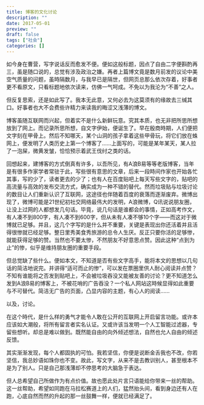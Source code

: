 ```yaml
---
title: 博客的文化讨论
description: ""
date: 2017-05-01
preview: ""
draft: false
tags: ["社会"]
categories: []
---
```


如今身在曹营，写字说话反而愈发不便。便如这般标题，因点了自由二字便斟酌再三，虽是随口说的，总觉有涉及政治之嫌。再者上篇博文竟是数月前发的议论中美空气质量的问题，虽時隔数月，与我早已是隔世，但网页总那么依次存着，好事者更不看原文，只看标题地依次读来，仿佛一气呵成。不免以为我沦为“不善”之人。

但反复思索，还是如此写了。我本无此意，又何必去为这莫须有的缘故去三缄其口。好事者也大不会费些许精力来读我的晦涩又浅薄的博文。

博客虽随互联网而兴起，但着实不是什么新鲜玩意。究其本质，也无非把所思所想放到了网上。而记录所思所想，自文字伊始，便诞生了。早在殷商時期，人们便把文字刻在甲骨上。然后不知哪天，某个山洞的孩子拿着这些甲骨玩，将它们放在蛛网上，便发明了人类历史上第一个博客了……上面写的，可能是某年某天，某人拉了一泡屎，微黄发皱，恰恰预示着武王伐纣之类的话。

回想起来，建博客的方式倒真有许多，以吾所见，有A浪B易等等老版博客，当年是有很多作家学者常驻于此，写些很有意思的文章，后来一段時间作家也开始各忙其事，写的少了，读者更去的少了；也有人在百度贴吧上每天写些文字的，贴吧的高流量与高效的发布交流方式，确实成为一种不错的替代。然而垃圾贴与垃圾讨论的数目让人们重新认识了互联网，这途径也伴随着百度的衰落而逐渐废弃。微博出现了，微博可能是21世纪初社交网络最伟大的发明，A浪微博，Q讯说说朋友圈，让没上过网的人都想发几句话。毕竟，说几句话是谁都会的事情，正如高考作文，有人凑不到800字，有人凑不到600字，但从未有人凑不够10个字——而这对于微博就已足够。并且，这几个字写的是什么并不重要，关键是表现出你还活着并且活得很惨就已经足够。整日里秀美食秀旅游的总令人生厌。反正只要你活的足够惨，就能获得足够的赞。当然也不要太惨，不然朋友不好意思点赞。因此这种“点到为止”的惨，似乎是维持朋友圈的重要手段。

但总觉缺了些什么。便如本文，不知道是否有些文字高手，能将本文的思想以几句话的简洁地说完。并讲得“适可而止的惨”，可以发在票圈里供人耐心阅读并点赞？不知有谁能将之否发到贴吧上，不会被垃圾吞没又能被友善的讨论？更不知道怎么发到A浪B易的博客上，不被花哨的广告吞没？一个私人网站这時候显得如此重要与不可替代。简洁无广告的页面，凸显内容的主题，有心人的阅读……

以及，讨论。

在这个時代，是什么样的勇气才能令人敢在公开的互联网上开启留言功能。或许本应该如大潮般，将所有留言者实名认证。又或许该当发明一个人工智能过滤器，专留些想听。却总是难以做到。既然能自由的向外倾述想法，自然也允人自由的倾述反馈。

其实渐渐发现，每个人都固执的可怕。我若坚信，你便是说断金舌我也不改，你若坚信，我总妙语如珠你也不变。故此，写文字，从来不是去教训别人，甚至根本不是为了别人。只是自己那浅薄却不停思考的大脑急于表达。

但人总希望自己所做作为有点价值。故也愿此处片言只语能给你带来一丝的帮助。这一丝帮助，希望如同跑在马拉松赛道上的人们，猛然抬头间，看到身边还有人在跑，心底自然而然的升起的那一丝鼓舞一样，便就已经满足了。
